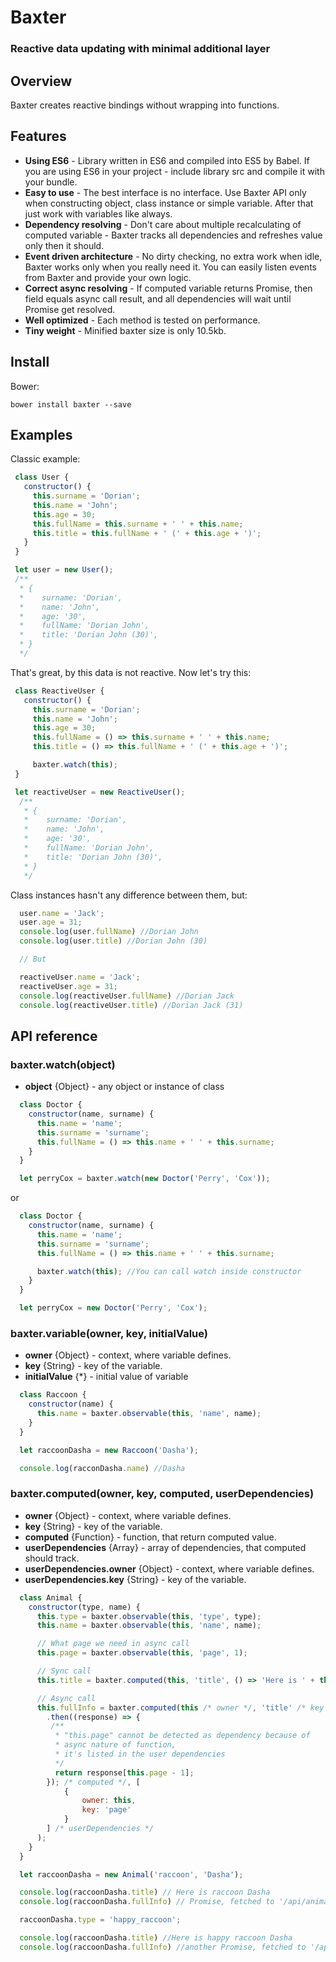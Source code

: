 Baxter
======

### Reactive data updating with minimal additional layer

## Overview

Baxter creates reactive bindings without wrapping into functions.

## Features

* **Using ES6** - Library written in ES6 and compiled into ES5 by Babel. If you are using ES6 in your project - include library src and compile it with your bundle.
* **Easy to use** - The best interface is no interface. Use Baxter API only when constructing object, class instance or simple variable. After that just work with variables like always.
* **Dependency resolving** - Don't care about multiple recalculating of computed variable - Baxter tracks all dependencies and refreshes value only then it should.
* **Event driven architecture** - No dirty checking, no extra work when idle, Baxter works only when you really need it. You can easily listen events from Baxter and provide your own logic.
* **Correct async resolving** - If computed variable returns Promise, then field equals async call result, and all dependencies will wait until Promise get resolved.
* **Well optimized** - Each method is tested on performance.
* **Tiny weight** - Minified baxter size is only 10.5kb.

## Install

Bower:
```
bower install baxter --save
```

## Examples

Classic example:

```javascript
 class User {
   constructor() {
     this.surname = 'Dorian';
     this.name = 'John';
     this.age = 30;
     this.fullName = this.surname + ' ' + this.name;
     this.title = this.fullName + ' (' + this.age + ')';
   }
 }

 let user = new User();
 /**
  * {
  *    surname: 'Dorian',
  *    name: 'John',
  *    age: '30',
  *    fullName: 'Dorian John',
  *    title: 'Dorian John (30)',
  * }
  */
```

That's great, by this data is not reactive. Now let's try this:

```javascript
 class ReactiveUser {
   constructor() {
     this.surname = 'Dorian';
     this.name = 'John';
     this.age = 30;
     this.fullName = () => this.surname + ' ' + this.name;
     this.title = () => this.fullName + ' (' + this.age + ')';

     baxter.watch(this);
 }

 let reactiveUser = new ReactiveUser();
  /**
   * {
   *    surname: 'Dorian',
   *    name: 'John',
   *    age: '30',
   *    fullName: 'Dorian John',
   *    title: 'Dorian John (30)',
   * }
   */
```

Class instances hasn't any difference between them, but:

```javascript
  user.name = 'Jack';
  user.age = 31;
  console.log(user.fullName) //Dorian John
  console.log(user.title) //Dorian John (30)

  // But

  reactiveUser.name = 'Jack';
  reactiveUser.age = 31;
  console.log(reactiveUser.fullName) //Dorian Jack
  console.log(reactiveUser.title) //Dorian Jack (31)
```

## API reference

### baxter.watch(object)

* **object** {Object} - any object or instance of class

```javascript
  class Doctor {
    constructor(name, surname) {
      this.name = 'name';
      this.surname = 'surname';
      this.fullName = () => this.name + ' ' + this.surname;
    }
  }

  let perryCox = baxter.watch(new Doctor('Perry', 'Cox'));
```
or

```javascript
  class Doctor {
    constructor(name, surname) {
      this.name = 'name';
      this.surname = 'surname';
      this.fullName = () => this.name + ' ' + this.surname;

      baxter.watch(this); //You can call watch inside constructor
    }
  }

  let perryCox = new Doctor('Perry', 'Cox');
```

### baxter.variable(owner, key, initialValue)

* **owner** {Object} - context, where variable defines.
* **key** {String} - key of the variable.
* **initialValue** {*} - initial value of variable

```javascript
  class Raccoon {
    constructor(name) {
      this.name = baxter.observable(this, 'name', name);
    }
  }

  let raccoonDasha = new Raccoon('Dasha');

  console.log(racconDasha.name) //Dasha
```

### baxter.computed(owner, key, computed, userDependencies)

* **owner** {Object} - context, where variable defines.
* **key** {String} - key of the variable.
* **computed** {Function} - function, that return computed value.
* **userDependencies** {Array} - array of dependencies, that computed should track.
* **userDependencies.owner** {Object} - context, where variable defines.
* **userDependencies.key** {String} - key of the variable.

```javascript
  class Animal {
    constructor(type, name) {
      this.type = baxter.observable(this, 'type', type);
      this.name = baxter.observable(this, 'name', name);

      // What page we need in async call
      this.page = baxter.observable(this, 'page', 1);

      // Sync call
      this.title = baxter.computed(this, 'title', () => 'Here is ' + this.type.replace('_', ' ') + ' ' + this.name);

      // Async call
      this.fullInfo = baxter.computed(this /* owner */, 'title' /* key */, () => fetch('/api/animal/' + this.type + '/' + this.name)
        .then((response) => {
         /**
          * "this.page" cannot be detected as dependency because of
          * async nature of function,
          * it's listed in the user dependencies
          */
          return response[this.page - 1];
        }); /* computed */, [
            {
                owner: this,
                key: 'page'
            }
        ] /* userDependencies */
      );
    }
  }

  let raccoonDasha = new Animal('raccoon', 'Dasha');

  console.log(raccoonDasha.title) // Here is raccoon Dasha
  console.log(raccoonDasha.fullInfo) // Promise, fetched to '/api/animal/raccoon/Dasha'

  raccoonDasha.type = 'happy_raccoon';

  console.log(raccoonDasha.title) //Here is happy raccoon Dasha
  console.log(raccoonDasha.fullInfo) //another Promise, fetched to '/api/animal/happy_raccoon/Dasha'

```
